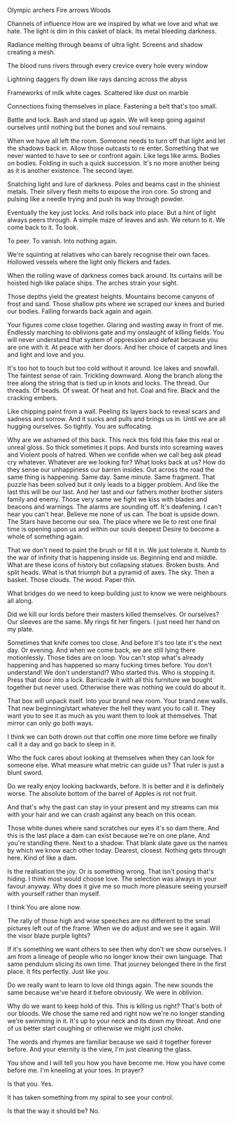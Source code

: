 Olympic archers 
Fire arrows
Woods 

Channels of influence
How are we inspired by what we love and what we hate. The light is dim in this casket of black. Its metal bleeding darkness.

Radiance melting through beams of ultra light. Screens and shadow creating a mesh.

The blood runs rivers through every crevice every hole every window

Lightning daggers fly down like rays dancing across the abyss

Frameworks of milk white cages. Scattered like dust on marble

Connections fixing themselves in place. Fastening a belt that's too small.

Battle and lock. Bash and stand up again. We will keep going against ourselves until nothing but the bones and soul remains.

When we have all left the room. Someone needs to turn off that light and let the shadows back in. Allow those outcasts to re enter. Something that we never wanted to have to see or confront again. Like legs like arms. Bodies on bodies. Folding in such a quick succession. It's no more another being as it is another existence. The second layer.

Snatching light and lure of darkness. Poles and beams cast in the shiniest metals. Their silvery flesh melts to expose the iron core. So strong and pulsing like a needle trying and push its way through powder. 

Eventually the key just locks. And rolls back into place. But a hint of light always peers through. A simple maze of leaves and ash. We return to it. We come back to it. To look.

To peer. To vanish. Into nothing again.

We're squinting at relatives who can barely recognise their own faces. Hollowed vessels where the light only flickers and fades.

When the rolling wave of darkness comes back around. Its curtains will be hoisted high like palace ships. The arches strain your sight.

Those depths yield the greatest heights. Mountains become canyons of frost and sand. Those shallow pits where we scraped our knees and buried our bodies. Falling forwards back again and again.

Your figures come close together. Glaring and wasting away in front of me. Endlessly marching to oblivions gate and my onslaught of killing fields. You will never understand that system of oppression and defeat because you are one with it. At peace with her doors. And her choice of carpets and lines and light and love and you.

It's too hot to touch but too cold without it around. Ice lakes and snowfall. The faintest sense of rain. Trickling downward. Along the branch along the tree along the string that is tied up in knots and locks. The thread. Our threads. Of beads. Of sweat. Of heat and hot. Coal and fire. Black and the cracking embers.

Like chipping paint from a wall. Peeling its layers back to reveal scars and sadness and sorrow. And it sucks and pulls and brings us in. Until we are all hugging ourselves. So tightly. You are suffocating.

Why are we ashamed of this back. This neck this fold this fake this real or unreal gloss. So thick sometimes it pops. And bursts into screaming waves and Violent pools of hatred. When we confide when we call beg ask plead cry whatever. Whatever are we looking for? What looks back at us? How do they sense our unhappiness our barren insides. Out across the road the same thing is happening. Same day. Same minute. Same fragment. That puzzle has been solved but it only leads to a bigger problem. And like the last this will be our last. And her last and our fathers mother brother sisters family and enemy. Those very same we fight we kiss with blades and beacons and warnings. The alarms are sounding off. It's deafening. I can't hear you can't hear. Believe me none of us can. The boat is upside down. The Stars have become our sea. The place where we lie to rest one final time is opening upon us and within our souls deepest Desire to become a whole of something again.

That we don't need to paint the brush or fill it in. We just tolerate it. Numb to the war of infinity that is happening inside us. Beginning end and middle. What are these icons of history but collapsing statues. Broken busts. And split heads. What is that triumph but a pyramid of axes. The sky. Then a basket. Those clouds. The wood. Paper thin.

What bridges do we need to keep building just to know we were neighbours all along.

Did we kill our lords before their masters killed themselves. Or ourselves? Our sleeves are the same. My rings fit her fingers. I just need her hand on my plate.

Sometimes that knife comes too close. And before it's too late it's the next day. Or evening. And when we come back, we are still lying there motionlessly. Those tides are on loop. You can't stop what's already happening and has happened so many fucking times before. You don't understand! We don't understand!? Who started this. Who is stopping it. Press that door into a lock. Barricade it with all this furniture we bought together but never used. Otherwise there was nothing we could do about it. 

That box will unpack itself. Into your brand new room. Your brand new walls. That new beginning/start whatever the hell they want you to call it. They want you to see it as much as you want them to look at themselves. That mirror can only go both ways.

I think we can both drown out that coffin one more time before we finally call it a day and go back to sleep in it.

Who the fuck cares about looking at themselves when they can look for someone else. What measure what metric can guide us? That ruler is just a blunt sword.

Do we really enjoy looking backwards, before. It is better and it is definitely worse. The absolute bottom of the barrel of Apples is rot not fruit. 

And that's why the past can stay in your present and my streams can mix with your hair and we can crash against any beach on this ocean.

Those white dunes where sand scratches our eyes it's so dam there. And this is the last place a dam can exist because we're on one plane. And you're standing there. Next to a shadow. That blank slate gave us the names by which we know each other today. 
Dearest, closest. Nothing gets through here. Kind of like a dam.

Is the realisation the joy. Or is something wrong. That isn't posing that's hiding. I think most would choose love. The selection was always in your favour anyway. Why does it give me so much more pleasure seeing yourself with yourself rather than myself.

I think You are alone now.

The rally of those high and wise speeches are no different to the small pictures left out of the frame. When we do adjust and we see it again. Will the visor blaze purple lights?

If it's something we want others to see then why don't we show ourselves. I am from a lineage of people who no longer know their own language. That same pendulum slicing its own time. That journey belonged there in the first place. It fits perfectly. Just like you.

Do we really want to learn to love old things again. The new sounds the same because we've heard it before obviously. We were in oblivion.

Why do we want to keep hold of this. This is killing us right? That's both of our bloods. We chose the same red and right now we're no longer standing we're swimming in it. It's up to your neck and its down my throat. And one of us better start coughing or otherwise we might just choke.

The words and rhymes are familiar because we said it together forever before. And your eternity is the view, I'm just cleaning the glass.

You show and I will tell you how you have become me. How you have come before me. I'm kneeling at your toes. In prayer?

Is that you. Yes.

It has taken something from my spiral to see your control. 

Is that the way it should be? No.